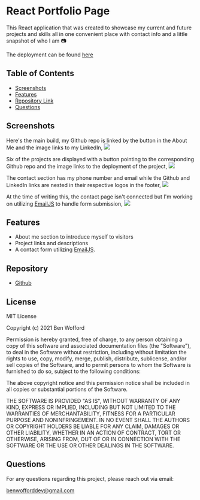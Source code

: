 # React Portfolio Page

This React application that was created to showcase my current and future projects and skills all in one convenient place with contact info and a little snapshot of who I am 📷

The deployment can be found [here](https://benwofford.github.io/react-portfolio/)

## Table of Contents

- [Screenshots ](#Screenshots)
- [Features](#Features)
- [Repository Link](#Repository)
- [Questions](#Questions)

## Screenshots

Here's the main build, my Github repo is linked by the button in the About Me and the image links to my LinkedIn,
<img src="./components/images/main-build.png" />

Six of the projects are displayed with a button pointing to the corresponding Github repo and the image links to the deployment of the project,
<img src="./components/images/projects.png" />

The contact section has my phone number and email while the Github and LinkedIn links are nested in their respective logos in the footer,
<img src="./components/images/contact-section.png" />

At the time of writing this, the contact page isn't connected but I'm working on utilizing [EmailJS](https://www.emailjs.com/) to handle form submission,
<img src="./components/images/contact-page.png" />

## Features

- About me section to introduce myself to visitors
- Project links and descriptions
- A contact form utilizing [EmailJS](https://www.emailjs.com/).

## Repository

- [Github](https://github.com/benwofford/react-portfolio)

## License

MIT License

Copyright (c) 2021 Ben Wofford

Permission is hereby granted, free of charge, to any person obtaining a copy
of this software and associated documentation files (the "Software"), to deal
in the Software without restriction, including without limitation the rights
to use, copy, modify, merge, publish, distribute, sublicense, and/or sell
copies of the Software, and to permit persons to whom the Software is
furnished to do so, subject to the following conditions:

The above copyright notice and this permission notice shall be included in all
copies or substantial portions of the Software.

THE SOFTWARE IS PROVIDED "AS IS", WITHOUT WARRANTY OF ANY KIND, EXPRESS OR
IMPLIED, INCLUDING BUT NOT LIMITED TO THE WARRANTIES OF MERCHANTABILITY,
FITNESS FOR A PARTICULAR PURPOSE AND NONINFRINGEMENT. IN NO EVENT SHALL THE
AUTHORS OR COPYRIGHT HOLDERS BE LIABLE FOR ANY CLAIM, DAMAGES OR OTHER
LIABILITY, WHETHER IN AN ACTION OF CONTRACT, TORT OR OTHERWISE, ARISING FROM,
OUT OF OR IN CONNECTION WITH THE SOFTWARE OR THE USE OR OTHER DEALINGS IN THE
SOFTWARE.

## Questions

For any questions regarding this project, please reach out via email:

benwofforddev@gmail.com
